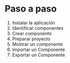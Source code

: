 # Paso a paso

1. Instalar la aplicación
2. Identificar componentes
3. Crear componente
4. Preparar proyecto
5. Mostrar un componente
6. Importar un Componente
7. Exportar un Componente
